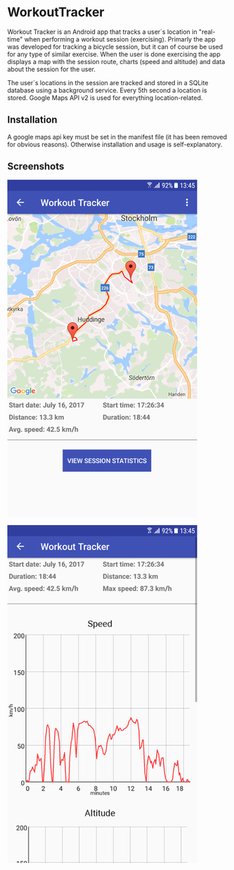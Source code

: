 # WorkoutTracker
Workout Tracker is an Android app that tracks a user´s location in "real-time" when performing a workout session (exercising). 
Primarly the app was developed for tracking a bicycle session, but it can of course be used for any type of similar exercise. 
When the user is done exercising the app displays a map with the session route, charts (speed and altitude) and data about the 
session for the user.

The user´s locations in the session are tracked and stored in a SQLite database using a background service. Every 5th second a location is stored. Google Maps API v2 is used for everything location-related.

## Installation
A google maps api key must be set in the manifest file (it has been removed for obvious reasons). Otherwise installation and usage is self-explanatory.

## Screenshots
![alt text](screenshots/Screenshot1.png "Session details")

![alt text](screenshots/Screenshot2.png "Session statistics")
